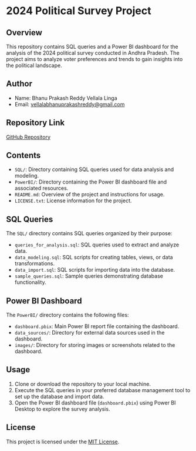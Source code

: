 # 2024 Political Survey Project

## Overview
This repository contains SQL queries and a Power BI dashboard for the analysis of the 2024 political survey conducted in Andhra Pradesh. The project aims to analyze voter preferences and trends to gain insights into the political landscape.

## Author
- Name: Bhanu Prakash Reddy Vellala Linga
- Email: vellalabhanuprakashreddy@gmail.com

## Repository Link
[GitHub Repository](https://github.com/Bhanuvellala/2024_political_survey.git)

## Contents
- `SQL/`: Directory containing SQL queries used for data analysis and modeling.
- `PowerBI/`: Directory containing the Power BI dashboard file and associated resources.
- `README.md`: Overview of the project and instructions for usage.
- `LICENSE.txt`: License information for the project.

## SQL Queries
The `SQL/` directory contains SQL queries organized by their purpose:
- `queries_for_analysis.sql`: SQL queries used to extract and analyze data.
- `data_modeling.sql`: SQL scripts for creating tables, views, or data transformations.
- `data_import.sql`: SQL scripts for importing data into the database.
- `sample_queries.sql`: Sample queries demonstrating database functionality.

## Power BI Dashboard
The `PowerBI/` directory contains the following files:
- `dashboard.pbix`: Main Power BI report file containing the dashboard.
- `data_sources/`: Directory for external data sources used in the dashboard.
- `images/`: Directory for storing images or screenshots related to the dashboard.

## Usage
1. Clone or download the repository to your local machine.
2. Execute the SQL queries in your preferred database management tool to set up the database and import data.
3. Open the Power BI dashboard file (`dashboard.pbix`) using Power BI Desktop to explore the survey analysis.

## License
This project is licensed under the [MIT License](LICENSE.txt).
